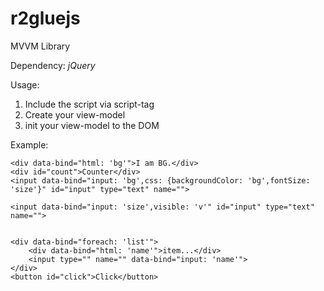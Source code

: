 # r2gluejs

MVVM Library

Dependency:
*jQuery*

Usage:
1. Include the script via script-tag
2. Create your view-model
3. init your view-model to the DOM

Example:
<!DOCTYPE html>
<html>
<head>
	<title></title>
	<script type="text/javascript" src="jquery.js"></script>
	<script type="text/javascript" src="r2gluejs.js"></script>
</head>
<body>

	<div data-bind="html: 'bg'">I am BG.</div>
	<div id="count">Counter</div>
	<input data-bind="input: 'bg',css: {backgroundColor: 'bg',fontSize: 'size'}" id="input" type="text" name="">

	<input data-bind="input: 'size',visible: 'v'" id="input" type="text" name="">


	<div data-bind="foreach: 'list'">
		<div data-bind="html: 'name'">item...</div>
        <input type="" name="" data-bind="input: 'name'">
	</div>
	<button id="click">Click</button>

</body>
<script type="text/javascript">
  
  //create your own custom ui-binding.
  
	ui.add_binding('visible',function($el,obs){
    
      function update_visibility(){
	      if (obs()){
	        $el.show();
	      }else if (!obs()){
	        $el.hide();
	      }      	
      }

      update_visibility();

      obs.subscribe(function(vl,garbage_index){
        if (ui.contains($el)){
          update_visibility(); 
        }else{
          obs.garbage(garbage_index);
        }       
      });

	});



   


	var obj = {
       v:ui.observable(true), 
       bg:ui.observable('green'),
       size:ui.observable('11px'),
       list:ui.observable_array([{name:'akl',age:22},{name:'akl2',age:23},{name:'nms',age:24}])

	};
	

	(function($){

       ui.init_binding(obj);  

	})(jQuery);
</script>
</html>
